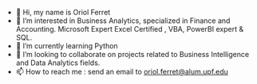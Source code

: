 - 👋 Hi, my name is Oriol Ferret
- 👀 I’m interested in Business Analytics, specialized in Finance and Accounting. Microsoft Expert Excel Certified , VBA, PowerBI expert & SQL.
- 🌱 I’m currently learning Python
- 💞️ I’m looking to collaborate on projects related to Business Intelligence and Data Analytics fields. 
- 📫 How to reach me : send an email to oriol.ferret@alum.upf.edu

<!---
uriferret/uriferret is a ✨ special ✨ repository because its `README.md` (this file) appears on your GitHub profile.
You can click the Preview link to take a look at your changes.
--->
